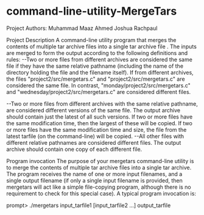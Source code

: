 # command-line-utility-MergeTars
 Project Authors: Muhammad Maaz Ahmed
                  Joshua Rachpaul
                
Project Description
A  command-line utility program that merges the contents of multiple tar archive files into a single tar archive file .
The inputs are merged to form the output according to the following definitions and rules:
 --Two or more files from different archives are considered the same file if they have the same relative pathname (including the name of the directory holding the file and the        filename itself).
   If from different archives, the files "project2/src/mergetars.c" and "project2/src/mergetars.c" are considered the same file.
   In contrast, "monday/project2/src/mergetars.c" and "wednesday/project2/src/mergetars.c" are considered different files.

--Two or more files from different archives with the same relative pathname, are considered different versions of the same file. The output archive should contain just the latest   of all such versions.
  If two or more files have the same modification time, then the largest of these will be copied. If two or more files have the same modification time and size, the file from     the latest tarfile (on the command-line) will be copied.
--All other files with different relative pathnames are considered different files. The output archive should contain one copy of each different file.

Program invocation
The purpose of your mergetars command-line utility is to merge the contents of multiple tar archive files into a single tar archive. The program receives the name of one or more input filenames, and a single output filename (if only a single input filename is provided, then mergetars will act like a simple file-copying program, although there is no requirement to check for this special case). A typical program invocation is:

prompt>  ./mergetars input_tarfile1 [input_tarfile2 ...] output_tarfile
